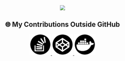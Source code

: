 <div align="center">
  <img width="200" src="https://media1.giphy.com/media/v1.Y2lkPTc5MGI3NjExb3F3MGs0ZjBycjJibTY0emxidjh5Y3hkZWtwcGFta3U0ZHhrZmNsMCZlcD12MV9pbnRlcm5hbF9naWZfYnlfaWQmY3Q9Zw/TH13hqypkyybBrdm6o/giphy.webp" />
  
  ## 🌐 My Contributions Outside GitHub
  
  <a title="Stack Overflow" href="https://pt.stackoverflow.com/users/49861/matheus-franco" target="_blank">
      <img width="66" alt="Stack Overflow" src="images/stackoverflow.png" />
  </a>
  <a title="CodePen" href="https://codepen.io/matheusfranco" target="_blank">
      <img width="66" alt="CodePen" src="images/codepen.png" />
  </a>
  <a title="Docker Hub" href="https://hub.docker.com/u/matheusmagal" target="_blank">
      <img width="66" alt="Docker Hub" src="images/docker.png" />
  </a>
</div>